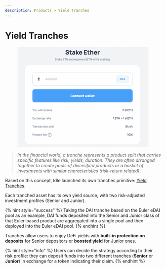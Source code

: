 ```yaml
---
description: Products > Yield Tranches
---
```


# Yield Tranches

<figure><img src="../../.gitbook/assets/image (38) (1).png" alt=""><figcaption></figcaption></figure>

> _In the financial world, a tranche represents a product split that carries specific features like risk, yields, duration. They are often arranged together to create pools of diversified products or a basket of investments with similar characteristics (risk-return related)_.

Based on this concept, Idle launched its own tranches primitive: [Yield Tranches](https://idle.finance/#/dashboard/tranches).

Each tranched asset has its own yield source, with two risk-adjusted investment profiles (Senior and Junior).&#x20;

{% hint style="success" %}
Taking the DAI tranche based on the Euler eDAI pool as an example, DAI funds deposited into the Senior and Junior class of that Euler-based product are aggregated into a single pool and then deployed into the Euler eDAI pool.
{% endhint %}

Tranches allow users to enjoy DeFi yields with **built-in protection on deposits** for Senior depositors or **boosted yield** for Junior ones.

{% hint style="info" %}
Users can decide the strategy according to their risk profile: they can deposit funds into two different tranches (**Senior** or **Junior**) in exchange for a token indicating their claim.
{% endhint %}
